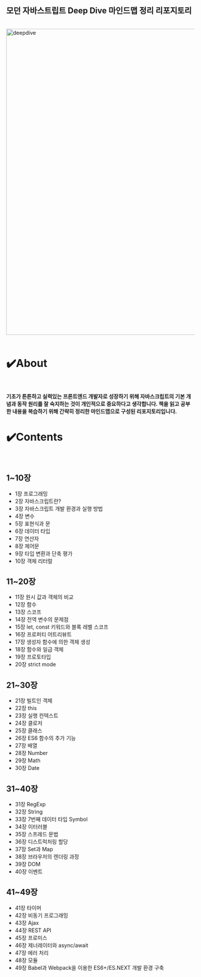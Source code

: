 ## 모던 자바스트립트 Deep Dive 마인드맵 정리 리포지토리

<br>

<img width="818" alt="deepdive" src="https://user-images.githubusercontent.com/76110448/176990289-995b94a9-5f65-4911-b5f9-c2d3fc41f450.png">
<br>
<br>

# ✔️About
<br>

**기초가 튼튼하고 실력있는 프론트엔드 개발자로 성장하기 위해 자바스크립트의 기본 개념과 동작 원리를 잘 숙지하는 것이 개인적으로 중요하다고 생각합니다. 책을 읽고 공부한 내용을 복습하기 위해 간략히 정리한 마인드맵으로 구성된 리포지토리입니다.**
<br>


# ✔️Contents
<br>

## 1~10장

- 1장 프로그래밍
- 2장 자바스크립트란?
- 3장 자바스크립트 개발 환경과 실행 방법
- 4장 변수
- 5장 표현식과 문
- 6장 데이터 타입
- 7장 연산자
- 8장 제어문
- 9장 타입 변환과 단축 평가
- 10장 객체 리터럴

## 11~20장

- 11장 원시 값과 객체의 비교
- 12장 함수
- 13장 스코프
- 14장 전역 변수의 문제점
- 15장 let, const 키워드와 블록 레벨 스코프
- 16장 프로퍼티 어트리뷰트
- 17장 생성자 함수에 의한 객체 생성
- 18장 함수와 일급 객체
- 19장 프로토타입
- 20장 strict mode

## 21~30장

- 21장 빌트인 객체
- 22장 this
- 23장 실행 컨텍스트
- 24장 클로저
- 25장 클래스
- 26장 ES6 함수의 추가 기능
- 27장 배열
- 28장 Number
- 29장 Math
- 30장 Date

## 31~40장

- 31장 RegExp
- 32장 String
- 33장 7번째 데이터 타입 Symbol
- 34장 이터러블
- 35장 스프레드 문법
- 36장 디스트럭처링 할당
- 37장 Set과 Map
- 38장 브라우저의 렌더링 과정
- 39장 DOM
- 40장 이벤트

## 41~49장

- 41장 타이머
- 42장 비동기 프로그래밍
- 43장 Ajax
- 44장 REST API
- 45장 프로미스
- 46장 제너레이터와 async/await
- 47장 에러 처리
- 48장 모듈
- 49장 Babel과 Webpack을 이용한 ES6+/ES.NEXT 개발 환경 구축
